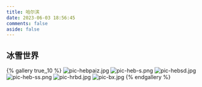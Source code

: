 ```yaml
---
title: 哈尔滨
date: 2023-06-03 18:56:45
comments: false
aside: false
---
```


## 冰雪世界
{% gallery true,,10 %}
![pic-hebpaiz.jpg](https://bu.dusays.com/2023/06/21/649272ff754ff.jpg)
![pic-heb-s.png](https://bu.dusays.com/2023/06/21/6492730353d92.png)
![pic-hebsd.jpg](https://bu.dusays.com/2023/06/21/64927305817a0.jpg)
![pic-heb-ss.png](https://bu.dusays.com/2023/06/21/6492730b4ddfc.png)
![pic-hrbd.jpg](https://bu.dusays.com/2023/06/21/649273130442f.jpg)
![pic-bx.jpg](https://bu.dusays.com/2023/06/21/649273169b18d.jpg)
{% endgallery %}